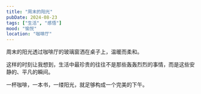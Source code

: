 ```yaml
---
title: "周末的阳光"
pubDate: 2024-08-23
tags: ["生活", "感悟"]
mood: "愉悦"
location: "咖啡厅"
---
```


周末的阳光透过咖啡厅的玻璃窗洒在桌子上，温暖而柔和。

这样的时刻让我想到，生活中最珍贵的往往不是那些轰轰烈烈的事情，而是这些安静的、平凡的瞬间。

一杯咖啡，一本书，一缕阳光，就足够构成一个完美的下午。
